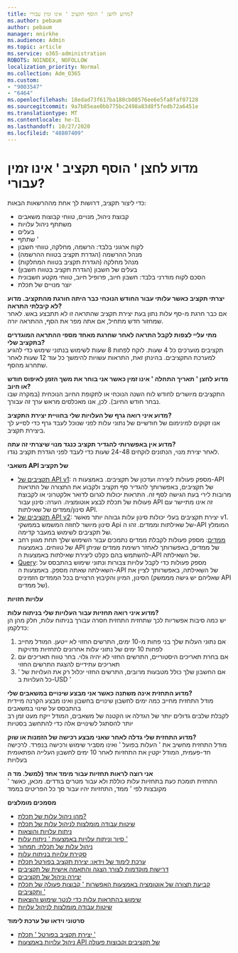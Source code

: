 ```yaml
---
title: מדוע לחצן ' הוסף תקציב ' אינו זמין עבורי?
ms.author: pebaum
author: pebaum
manager: mnirkhe
ms.audience: Admin
ms.topic: article
ms.service: o365-administration
ROBOTS: NOINDEX, NOFOLLOW
localization_priority: Normal
ms.collection: Adm_O365
ms.custom:
- "9003547"
- "6464"
ms.openlocfilehash: 18edad73f617ba180cb08576ee6e5fa8faf07128
ms.sourcegitcommit: 9a7b85eae0bb775bc2498a83d8f5fedb72a6451e
ms.translationtype: MT
ms.contentlocale: he-IL
ms.lasthandoff: 10/27/2020
ms.locfileid: "48807409"
---
```

# <a name="why-is-the-add-budget-button-disabled-for-me"></a>מדוע לחצן ' הוסף תקציב ' אינו זמין עבורי?

כדי ליצור תקציב, דרושות לך אחת מההרשאות הבאות:

- קבוצת ניהול, מנויים, טווחי קבוצות משאבים
- משתתף ניהול עלויות
- בעלים
- שתתף '
- לקוח ארגוני בלבד: הרשמה, מחלקה, טווחי חשבון
- מנהל ההרשמה (הגדרת תקציב בטווח ההרשמה)
- מנהל מחלקה (הגדרת תקציב בטווח המחלקות)
- בעלים של חשבון (הגדרת תקציב בטווח חשבון)
- הסכם לקוח מודרני בלבד: חשבון חיוב, פרופיל חיוב, טווחי מקטע חשבונית
- יוצר מנויים של תכלת

**יצרתי תקציב כאשר עלותי עבור החודש הנוכחי כבר היתה חורגת מהתקציב. מדוע לא קיבלתי התראה?**  
אם כבר חרגת מ-סף עלות נתון בעת יצירת תקציב שהתראה זו לא תתבצע באש. לאחר שמחזור חדש מתחיל, אם אתה מפר את הסף, ההתראה יורה.

**מתי עליי לצפות לקבל התראה לאחר שחרגת מאחד מספי ההתראה המוגדרים בתקציב שלי?**  
תקציבים מוערכים כל 4 שעות. לוקח לפחות 8 שעות לשימוש בנתוני שימוש כדי להגיע למערכת התקציבים. בהינתן זאת, התראות עשויות להימשך כל עוד 12 שעות לאחר שתחרוג מהסף.

**מדוע לחצן ' תאריך התחלה ' אינו זמין כאשר אני בוחר את משך הזמן לאיפוס חודש או חיוב?**  
התקציבים מיושרים לחודש לוח השנה הנוכחי או לתקופת החיוב הנוכחית (במקרה שבו נבחר חודש החיוב). לכן, אנו מאכלסים מראש ערך זה עבורך.

**מדוע איני רואה גרף של העלויות שלי בחוויית יצירת התקציב?**  
אנו זקוקים למינימום של חודשיים של נתוני עלות לפני שנוכל לעבד גרף כדי לסייע לך ביצירת תקציב.

**מדוע אין באפשרותי להגדיר תקציב כנגד מנוי שיצרתי זה עתה?**  
לאחר יצירת מנוי, הנתונים לוקחים 24-48 שעות כדי לעבד לפני הגדרת תקציב נגדו.

**משאבי API של תקציב**

- [תקציבים של API v1](https://docs.microsoft.com/rest/api/consumption/budgets?WT.mc_id=Portal-Microsoft_Azure_Support): מספק פעולות ליצירה ועדכון של תקציבים. באמצעות ה-API של תקציבים, באפשרותך להגדיר סף תקציב ולקבוע את התצורה של התראות מרובות לירי בעת הגישה לסף זה. התראות יכולות לגרום לדואר אלקטרוני או לקבוצת פעולות של תכלת לבצע אוטומציה. הערה: סינון עבור API זה אינו מתיישר עם סינון/ממדים של שאילתות API.
- [תקציבים של API v2](https://github.com/Azure/azure-rest-api-specs/blob/master/specification/cost-management/resource-manager/Microsoft.CostManagement/preview/2019-04-01-preview/examples/CreateOrUpdateBudget.json): יצירת תקציבים בעלי יכולות סינון עלות גבוהה יותר מאשר v1. סינון מיושר לחוזה המשמש בממשקי Api של שאילתות וממדים. זהו ה-API המומלץ של תקציבים לשימוש במעבר קדימה.
- [ממדים](https://docs.microsoft.com/rest/api/cost-management/dimensions?WT.mc_id=Portal-Microsoft_Azure_Support): מספק פעולות לקבלת ממדים נתמכים עבור השימוש שלך תחת מגוון רחב של טווחים. באמצעות API של ממדים, באפשרותך לאחזר רשימת ממדים שניתן להשתמש בהם כקלט ליצירת שאילתות באמצעות ה-API של השאילתה.
- [Query](https://docs.microsoft.com/rest/api/cost-management/query?WT.mc_id=Portal-Microsoft_Azure_Support): מספק פעולות כדי לקבל עלויות צבורות ונתוני שימוש בהתבסס על השאילתה שאתה מספק. באמצעות ה-API של השאילתה, באפשרותך לציין את הסינון, המיון והקיבוץ הרצויים בכל הממדים הזמינים (שאליהם יש גישה מממשק API של ממדים).

**עלויות חזויות**

**מדוע איני רואה תחזיות עבור העלויות שלי בניתוח עלות?**  
יש כמה סיבות אפשריות לכך שתחזית התחזית חסרה עבורך בניתוח עלות, חלק מהן הן כדלקמן:

1. אם נתוני העלות שלך בני פחות מ-10 ימים, התרשים החזוי לא ייטען. המודל מחייב לפחות 10 ימים של נתוני עלות אחרונים לתחזיות מדויקות
2. אם בחרת תאריכים היסטוריים, התרשים החזוי לא יהיה גלוי. בחר טווח תאריכים עם תאריכים עתידיים להצגת התרשים החזוי
3. אם החשבון שלך כולל מטבעות מרובים, התרשים החזוי יכלול רק את העלויות של ' כל העלויות ב-USD '

**מדוע התחזית אינה משתנה כאשר אני מבצע שינויים במשאבים שלי?**  
מודל התחזית מחייב כמה ימים לחשבון שינויים בחשבון ואינו מבצע הקרנה מיידית בהתבסס על שינוי במשאבים  
לקבלת שלבים גדולים יותר של הגדלה או הקטנה של משאבים, המודל ייקח מעט זמן רב יותר להסתגל לשינויים אלה כדי להתחשב בסטיות

**מדוע התחזית שלי גדלה לאחר שאני מבצע רכישה של הזמנות או שוק?**  
מודל התחזית מחשיב את ' העלות בפועל ' ואינו מסביר שימוש ורכישה בנפרד. לרכישה חד-פעמית, המודל יקטין את התחזיות לאחר 10 ימים לחשבון העלייה הפתאומית בעלויות

**אני רוצה לראות תחזיות עבור מימד אחד (למשל. מד ה**  
התחזית תומכת כעת בתחזיות עלות כוללת ולא עבור מטרים בודדים. מכאן, כאשר ' מקובצות לפי ' ממד, התחזיות יהיו עבור סך כל הפריטים בממד

**מסמכים מומלצים**

- [מהו ניהול עלות של תכלת?](https://docs.microsoft.com/azure/cost-management/overview-cost-mgt?WT.mc_id=Portal-Microsoft_Azure_Support)
- [שיטות עבודה מומלצות לניהול עלות של תכלת](https://docs.microsoft.com/azure/cost-management/cost-mgt-best-practices?WT.mc_id=Portal-Microsoft_Azure_Support)
- [ניתוח עלויות והוצאות](https://docs.microsoft.com/azure/cost-management/quick-acm-cost-analysis?WT.mc_id=Portal-Microsoft_Azure_Support)
- [סיור וניתוח עלויות באמצעות ' ניתוח עלות '](https://docs.microsoft.com/azure/cost-management/quick-acm-cost-analysis?WT.mc_id=Portal-Microsoft_Azure_Support)
- [ניהול עלות של תכלת: תמחור](https://azure.microsoft.com/services/cost-management/#pricing)
- [סקירת עלויות בניתוח עלות](https://docs.microsoft.com/azure/cost-management-billing/costs/quick-acm-cost-analysis?WT.mc_id=Portal-Microsoft_Azure_Support#review-costs-in-cost-analysis)
- [ערכת לימוד של וידאו: יצירת תקציב בפורטל תכלת](https://www.youtube.com/watch?v=ExIVG_Gr45A&t=4s)
- [דרישות מוקדמות לצורך הצגה והתאמה אישית של תקציבים](https://docs.microsoft.com/azure/cost-management-billing/costs/tutorial-acm-create-budgets?WT.mc_id=Portal-Microsoft_Azure_Support#prerequisites)
- [יצירה וניהול של תקציבים](https://docs.microsoft.com/azure/cost-management-billing/costs/tutorial-acm-create-budgets?WT.mc_id=Portal-Microsoft_Azure_Support#create-a-budget-in-the-azure-portal)
- [קביעת תצורה של אוטומציה באמצעות האפשרות ' קבוצות פעולה של תכלת ותקציבים '](https://docs.microsoft.com/azure/cost-management/tutorial-acm-create-budgets?WT.mc_id=Portal-Microsoft_Azure_Support#trigger-an-action-group)
- [שימוש בהתראות עלות כדי לנטר שימוש והוצאות](https://docs.microsoft.com/azure/cost-management/cost-mgt-alerts-monitor-usage-spending?WT.mc_id=Portal-Microsoft_Azure_Support)
- [שיטות עבודה מומלצות לניהול עלויות](https://docs.microsoft.com/azure/cost-management/cost-mgt-best-practices?WT.mc_id=Portal-Microsoft_Azure_Support)  

**סרטוני וידאו של ערכת לימוד**

- [יצירת תקציב בפורטל ' תכלת '](https://go.microsoft.com/fwlink/?linkid=2146761)
- [ניהול עלויות באמצעות API של תקציבים וקבוצות פעולה](https://go.microsoft.com/fwlink/?linkid=2147038)